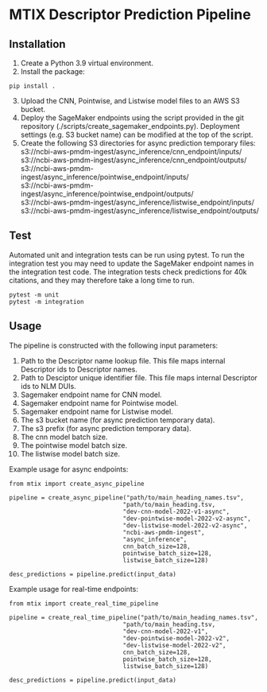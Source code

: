 # MTIX Descriptor Prediction Pipeline

## Installation

1. Create a Python 3.9 virtual environment. 
2. Install the package:

```
pip install .
```
3. Upload the CNN, Pointwise, and Listwise model files to an AWS S3 bucket.
4. Deploy the SageMaker endpoints using the script provided in the git repository (./scripts/create_sagemaker_endpoints.py). Deployment settings (e.g. S3 bucket name) can be modified at the top of the script.
5. Create the following S3 directories for async prediction temporary files:<br>
s3://ncbi-aws-pmdm-ingest/async_inference/cnn_endpoint/inputs/<br>
s3://ncbi-aws-pmdm-ingest/async_inference/cnn_endpoint/outputs/<br>
s3://ncbi-aws-pmdm-ingest/async_inference/pointwise_endpoint/inputs/<br>
s3://ncbi-aws-pmdm-ingest/async_inference/pointwise_endpoint/outputs/<br>
s3://ncbi-aws-pmdm-ingest/async_inference/listwise_endpoint/inputs/<br>
s3://ncbi-aws-pmdm-ingest/async_inference/listwise_endpoint/outputs/<br>

## Test
Automated unit and integration tests can be run using pytest. To run the integration test you may need to update the SageMaker endpoint names in the integration test code. The integration tests check predictions for 40k citations, and they may therefore take a long time to run.
```
pytest -m unit
pytest -m integration
```

## Usage

The pipeline is constructed with the following input parameters:

1. Path to the Descriptor name lookup file. This file maps internal Descriptor ids to Descriptor names.
2. Path to Desciptor unique identifier file. This file maps internal Descriptor ids to NLM DUIs.
3. Sagemaker endpoint name for CNN model.
4. Sagemaker endpoint name for Pointwise model.
5. Sagemaker endpoint name for Listwise model.
6. The s3 bucket name (for async prediction temporary data).
7. The s3 prefix (for async prediction temporary data).
8. The cnn model batch size.
9. The pointwise model batch size.
10. The listwise model batch size.

Example usage for async endpoints:

```
from mtix import create_async_pipeline

pipeline = create_async_pipeline("path/to/main_heading_names.tsv", 
                                "path/to/main_heading.tsv, 
                                "dev-cnn-model-2022-v1-async", 
                                "dev-pointwise-model-2022-v2-async", 
                                "dev-listwise-model-2022-v2-async",
                                "ncbi-aws-pmdm-ingest",
                                "async_inference",
                                cnn_batch_size=128,
                                pointwise_batch_size=128,
                                listwise_batch_size=128)

desc_predictions = pipeline.predict(input_data)
```

Example usage for real-time endpoints:

```
from mtix import create_real_time_pipeline

pipeline = create_real_time_pipeline("path/to/main_heading_names.tsv", 
                                "path/to/main_heading.tsv, 
                                "dev-cnn-model-2022-v1", 
                                "dev-pointwise-model-2022-v2", 
                                "dev-listwise-model-2022-v2",
                                cnn_batch_size=128,
                                pointwise_batch_size=128,
                                listwise_batch_size=128)

desc_predictions = pipeline.predict(input_data)
```